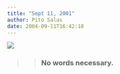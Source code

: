 ```yaml
---
title: "Sept 11, 2001"
author: Pito Salas
date: 2004-09-11T16:42:18
---
```



>>

>>
[![](https://i0.wp.com/s3.media.squarespace.com/production/1075723/12829350/weblogs/archives/r2021420482%5B1%5D-thumb.jpg?resize=360%2C450)](<http://s3.media.squarespace.com/production/1075723/12829350/weblogs/archives/r2021420482%5B1%5D.html>)

>>

>> ### No words necessary.


